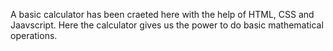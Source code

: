 A basic calculator has been craeted here with the help of HTML, CSS and Jaavscript. Here the calculator gives us the power to do basic mathematical operations.
